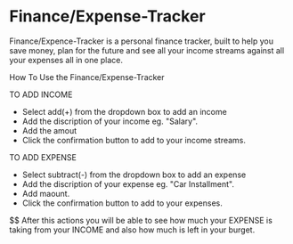 # Finance/Expense-Tracker

Finance/Expence-Tracker is a personal finance tracker, built to help you save money, plan for the future and see all your income streams against all your expenses all in 
one place.

How To Use the Finance/Expense-Tracker

TO ADD INCOME
- Select add(+) from the dropdown box to add an income
- Add the discription of your income eg. "Salary".
- Add the amout
- Click the confirmation button to add to your income streams.

TO ADD EXPENSE
- Select subtract(-) from the dropdown box to add an expense
- Add the  discription of your expense eg. "Car Installment".
- Add maount.
- Click the confirmation button to add to your expenses.

$$ After this actions you will be able to see how much your EXPENSE is taking from your INCOME and also how much is left in your burget.

